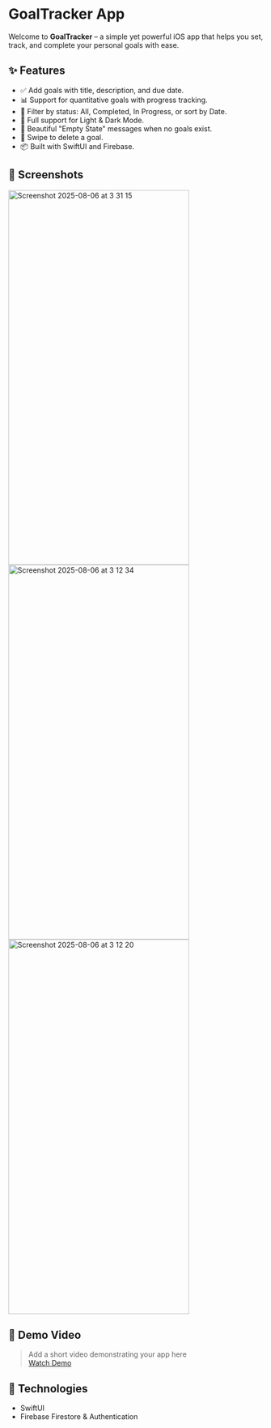 # GoalTracker App

Welcome to **GoalTracker** – a simple yet powerful iOS app that helps you set, track, and complete your personal goals with ease.

## ✨ Features

- ✅ Add goals with title, description, and due date.
- 📊 Support for quantitative goals with progress tracking.
- 🎯 Filter by status: All, Completed, In Progress, or sort by Date.
- 🌚 Full support for Light & Dark Mode.
- 🧼 Beautiful "Empty State" messages when no goals exist.
- 🧹 Swipe to delete a goal.
- 📦 Built with SwiftUI and Firebase.

## 📸 Screenshots

<img width="357" height="740" alt="Screenshot 2025-08-06 at 3 31 15" src="https://github.com/user-attachments/assets/dad40cd5-d834-4372-85a3-d48ac0bd5164" />

<img width="357" height="740" alt="Screenshot 2025-08-06 at 3 12 34" src="https://github.com/user-attachments/assets/9e91e367-80ed-46b4-ac5c-86f5c5ebb37f" />

<img width="357" height="740" alt="Screenshot 2025-08-06 at 3 12 20" src="https://github.com/user-attachments/assets/4d95dd96-043e-469c-ad3d-e938f05407b7" />


## 🎥 Demo Video

> Add a short video demonstrating your app here  
> [Watch Demo](https://link-to-your-video.com)


## 🔧 Technologies

- SwiftUI
- Firebase Firestore & Authentication

